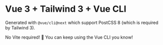 # Vue 3 + Tailwind 3 + Vue CLI

Generated with `@vue/cli@next` which support PostCSS 8 (which is required by Tailwind 3).

No Vite required! 🥳
You can keep using the Vue CLI you know!
